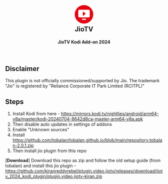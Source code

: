 <h2 align="center">
  <br>
  <img src="resources/icon.png" height="60" width="60">
  <br>
  JioTV
  <br>
</h2>

<h4 align="center">JioTV Kodi Add-on 2024</h4>

<br>

## Disclaimer

This plugin is not officially commissioned/supported by Jio. The trademark "Jio" is registered by "Reliance Corporate IT Park Limited (RCITPL)"

## Steps

1. Install Kodi from here - https://mirrors.kodi.tv/nightlies/android/arm64-v8a/master/kodi-20240704-8642d8ca-master-arm64-v8a.apk
2. Then disable auto updates in settings of addons
3. Enable "Unknown sources"
4. Install https://github.com/tobalan/tobalan.github.io/blob/main/repository.tobalan-2.0.1.zip
5. Then install jio plugin from this repo


[**Download**] Download this repo as zip and follow the old setup guide (from tobalan) and install this jio plugin - https://github.com/kiranreddyrebel/plugin.video.jiotv/releases/download/jiotv_2024_kodi_plugin/plugin.video.jiotv-kiran.zip
